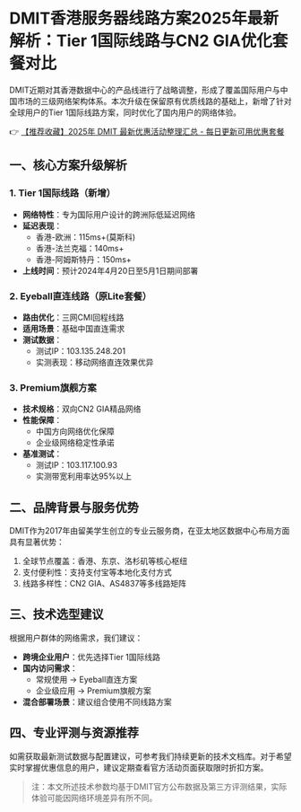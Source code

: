 # DMIT香港服务器线路方案2025年最新解析：Tier 1国际线路与CN2 GIA优化套餐对比

DMIT近期对其香港数据中心的产品线进行了战略调整，形成了覆盖国际用户与中国市场的三级网络架构体系。本次升级在保留原有优质线路的基础上，新增了针对全球用户的Tier 1国际线路方案，同时优化了国内用户的网络体验。

👉 [【推荐收藏】2025年 DMIT 最新优惠活动整理汇总 - 每日更新可用优惠套餐](https://bit.ly/dmit_coupon)

## 一、核心方案升级解析
### 1. Tier 1国际线路（新增）
- **网络特性**：专为国际用户设计的跨洲际低延迟网络
- **延迟表现**：
  - 香港-欧洲：115ms+(莫斯科)
  - 香港-法兰克福：140ms+
  - 香港-阿姆斯特丹：150ms+
- **上线时间**：预计2024年4月20日至5月1日期间部署

### 2. Eyeball直连线路（原Lite套餐）
- **路由优化**：三网CMI回程线路
- **适用场景**：基础中国直连需求
- **测试数据**：
  - 测试IP：103.135.248.201
  - 实测表现：移动网络直连效果优异

### 3. Premium旗舰方案
- **技术规格**：双向CN2 GIA精品网络
- **性能保障**：
  - 中国方向网络优化保障
  - 企业级网络稳定性承诺
- **基准测试**：
  - 测试IP：103.117.100.93
  - 实测带宽利用率达95%以上

## 二、品牌背景与服务优势
DMIT作为2017年由留美学生创立的专业云服务商，在亚太地区数据中心布局方面具有显著优势：
1. 全球节点覆盖：香港、东京、洛杉矶等核心枢纽
2. 支付便利性：支持支付宝等本地化支付方式
3. 线路多样性：CN2 GIA、AS4837等多线路矩阵

## 三、技术选型建议
根据用户群体的网络需求，我们建议：
- **跨境企业用户**：优先选择Tier 1国际线路
- **国内访问需求**：
  - 常规使用 → Eyeball直连方案
  - 企业级应用 → Premium旗舰方案
- **混合部署场景**：建议组合使用不同线路方案

## 四、专业评测与资源推荐
如需获取最新测试数据与配置建议，可参考我们持续更新的技术文档库。对于希望实时掌握优惠信息的用户，建议定期查看官方活动页面获取限时折扣方案。

> 注：本文所述技术参数均基于DMIT官方公布数据及第三方评测结果，实际体验可能因网络环境差异有所不同。